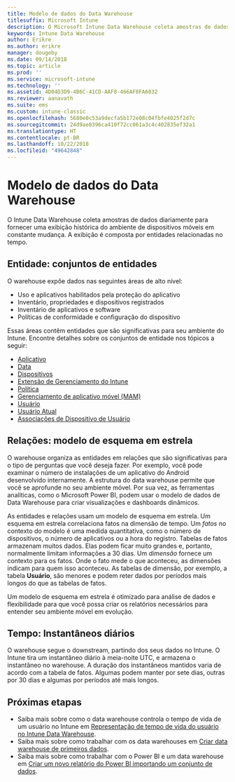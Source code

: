 ```yaml
---
title: Modelo de dados do Data Warehouse
titlesuffix: Microsoft Intune
description: O Microsoft Intune Data Warehouse coleta amostras de dados diariamente para fornecer uma exibição histórica do ambiente móvel em constante mudança.
keywords: Intune Data Warehouse
author: Erikre
ms.author: erikre
manager: dougeby
ms.date: 09/14/2018
ms.topic: article
ms.prod: ''
ms.service: microsoft-intune
ms.technology: ''
ms.assetid: 4D04D3D9-4B6C-41CD-AAF8-466AF8FA6032
ms.reviewer: aanavath
ms.suite: ems
ms.custom: intune-classic
ms.openlocfilehash: 5680e0c53a9decfa5b172e08c04fbfe4025f2d7c
ms.sourcegitcommit: 24d9ae0396ca410f72cc061a3c4c402835ef32a1
ms.translationtype: HT
ms.contentlocale: pt-BR
ms.lasthandoff: 10/22/2018
ms.locfileid: "49642848"
---
```

# <a name="data-warehouse-data-model"></a>Modelo de dados do Data Warehouse

O Intune Data Warehouse coleta amostras de dados diariamente para fornecer uma exibição histórica do ambiente de dispositivos móveis em constante mudança. A exibição é composta por entidades relacionadas no tempo.

## <a name="entities-entity-sets"></a>Entidade: conjuntos de entidades

O warehouse expõe dados nas seguintes áreas de alto nível:

  -  Uso e aplicativos habilitados pela proteção do aplicativo
  -  Inventário, propriedades e dispositivos registrados
  -  Inventário de aplicativos e software
  -  Políticas de conformidade e configuração do dispositivo

Essas áreas contêm entidades que são significativas para seu ambiente do Intune. Encontre detalhes sobre os conjuntos de entidade nos tópicos a seguir:

  -  [Aplicativo](reports-ref-application.md)
  -  [Data](reports-ref-date.md)
  -  [Dispositivos](reports-ref-devices.md)
  -  [Extensão de Gerenciamento do Intune](reports-ref-intunemanagementextension.md)
  -  [Política](reports-ref-policy.md)
  -  [Gerenciamento de aplicativo móvel (MAM)](reports-ref-mobile-app-management.md)
  -  [Usuário](reports-ref-user.md)
  -  [Usuário Atual](reports-ref-current-user.md)
  -  [Associações de Dispositivo de Usuário](reports-ref-user-device.md)

## <a name="relationships-star-schema-model"></a>Relações: modelo de esquema em estrela

O warehouse organiza as entidades em relações que são significativas para o tipo de perguntas que você deseja fazer. Por exemplo, você pode examinar o número de instalações de um aplicativo do Android desenvolvido internamente. A estrutura do data warehouse permite que você se aprofunde no seu ambiente móvel. Por sua vez, as ferramentas analíticas, como o Microsoft Power BI, podem usar o modelo de dados de Data Warehouse para criar visualizações e dashboards dinâmicos.

As entidades e relações usam um modelo de esquema em estrela. Um esquema em estrela correlaciona fatos na dimensão de tempo. Um *fatos* no contexto do modelo é uma medida quantitativa, como o número de dispositivos, o número de aplicativos ou a hora do registro. Tabelas de fatos armazenam muitos dados. Elas podem ficar muito grandes e, portanto, normalmente limitam informações a 30 dias. Um *dimensão* fornece um contexto para os fatos. Onde o fato mede o que aconteceu, as dimensões indicam para quem isso aconteceu. As tabelas de dimensão, por exemplo, a tabela **Usuário**, são menores e podem reter dados por períodos mais longos do que as tabelas de fatos. 

Um modelo de esquema em estrela é otimizado para análise de dados e flexibilidade para que você possa criar os relatórios necessários para entender seu ambiente móvel em evolução.

## <a name="time-daily-snapshots"></a>Tempo: Instantâneos diários

O warehouse segue o downstream, partindo dos seus dados no Intune. O Intune tira um instantâneo diário à meia-noite UTC, e armazena o instantâneo no warehouse. A duração dos instantâneos mantidos varia de acordo com a tabela de fatos. Algumas podem manter por sete dias, outras por 30 dias e algumas por períodos até mais longos.

## <a name="next-steps"></a>Próximas etapas

 - Saiba mais sobre como o data warehouse controla o tempo de vida de um usuário no Intune em [Representação de tempo de vida do usuário no Intune Data Warehouse](reports-ref-user-timeline.md).
 - Saiba mais sobre como trabalhar com os data warehouses em [Criar data warehouse de primeiros dados](https://www.codeproject.com/Articles/652108/Create-First-Data-WareHouse).
 - Saiba mais sobre como trabalhar com o Power BI e um data warehouse em [Criar um novo relatório do Power BI importando um conjunto de dados](https://powerbi.microsoft.com/documentation/powerbi-service-create-a-new-report/). 
